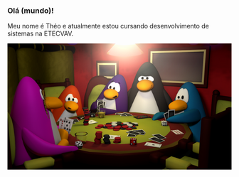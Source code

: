### Olá (mundo)!

Meu nome é Théo e atualmente estou cursando desenvolvimento de sistemas na ETECVAV.

![Pinguins do club penguin jogando poker](https://github.com/espinafr/espinafr/blob/main/poker.webp?raw=true)

